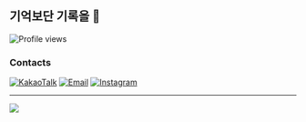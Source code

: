 ## 기억보단 기록을 📖  
![Profile views](https://gpvc.arturio.dev/hyunsangwon)

### Contacts
[![KakaoTalk](https://img.shields.io/badge/KakaoTalk-현상원FFCD00?logo=kakaotalk&logoColor=white)](https://namecard.kakao.com/hyunsama)
[![Email](https://img.shields.io/badge/Email-hyunsangwon93@gmail.com-EA4335?logo=gmail&logoColor=white)](mailto:hyunsangwon93@gmail.com)
[![Instagram](https://img.shields.io/badge/Instagram-@hyun_sw_93-DB2973?logo=instagram&logoColor=white)](https://www.instagram.com/hyun_sw_93)

---

<div style="display: flex;">
<!--   <img src="https://api.opgc.me/githubs/users/hyunsangwon/tag/?theme=dracula" /> -->
  <img src="https://github-readme-stats.vercel.app/api/top-langs/?username=hyunsangwon&layout=compact&theme=material-palenight&langs_count=8)" />
</div>
